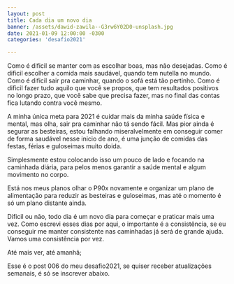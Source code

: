 ```yaml
---
layout: post
title: Cada dia um novo dia
banner: /assets/dawid-zawila--G3rw6Y02D0-unsplash.jpg
date: 2021-01-09 12:00:00 -0300
categories: 'desafio2021'

---
```


Como é dificil se manter com as escolhar boas, mas não desejadas.
Como é dificil escolher a comida mais saudável, quando tem nutella no mundo.
Como é dificil sair pra caminhar, quando o sofá está tão pertinho.
Como é dificil fazer tudo aquilo que você se propos, que tem resultados positivos no longo prazo, que você sabe que precisa fazer, mas no final das contas fica lutando contra você mesmo.

A minha única meta para 2021 é cuidar mais da minha saúde física e mental, mas olha, sair pra caminhar não tá sendo fácil. Mas pior ainda é segurar as besteiras, estou falhando miseralvelmente em conseguir comer de forma saudável nesse inicio de ano, é uma junção de comidas das festas, férias e guloseimas muito doida.

Simplesmente estou colocando isso um pouco de lado e focando na caminhada diária, para pelos menos garantir a saúde mental e algum movimento no corpo.

Está nos meus planos olhar o P90x novamente e organizar um plano de alimentação para reduzir as besteiras e guloseimas, mas até o momento é só um plano distante ainda.

Dificil ou não, todo dia é um novo dia para começar e praticar mais uma vez.
Como escrevi esses dias por aqui, o importante é a consistência, se eu conseguir me manter consistente nas caminhadas já será de grande ajuda. Vamos uma consistência por vez.

Até mais ver, até amanhã;

Esse é o post 006 do meu desafio2021, se quiser receber atualizações semanais, é só se inscrever abaixo.

